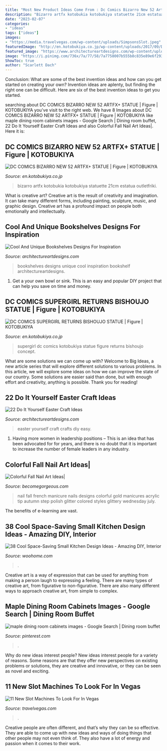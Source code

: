 ```yaml
---
title: "Most New Product Ideas Come From : Dc Comics Bizarro New 52 Artfx+ Statue"
description: "Bizarro artfx kotobukia kotobukiya statuette 21cm estatua outletfriki"
date: "2023-02-07"
categories:
- "ideas"
tags: ["ideas"]
images:
- "https://media.travelvegas.com/wp-content/uploads/SimpsonsSlot.jpeg"
featuredImage: "http://en.kotobukiya.co.jp/wp-content/uploads/2017/09/DC029_DCB_supergirl_re_07.jpg"
featured_image: "https://www.architectureartdesigns.com/wp-content/uploads/2013/02/Bookshelf-ArchitectureArtDesigns-6.jpg"
image: "https://i.pinimg.com/736x/7a/77/58/7a7758007b555b8c835e89e6f293f979--dining-room-cabinets-glass-cabinets.jpg"
ShowToc: true
author: "Scarlett Dach"
---
```



Conclusion: What are some of the best invention ideas and how can you get started on creating your own?
Invention ideas are aplenty, but finding the right one can be difficult. Here are six of the best invention ideas to get you started.

	

		
searching about DC COMICS BIZARRO NEW 52 ARTFX+ STATUE | Figure | KOTOBUKIYA you've visit to the right web. We have 8 Images about DC COMICS BIZARRO NEW 52 ARTFX+ STATUE | Figure | KOTOBUKIYA like maple dining room cabinets images - Google Search | Dining room buffet, 22 Do It Yourself Easter Craft Ideas and also Colorful Fall Nail Art Ideas|. Here it is:
		
    
## DC COMICS BIZARRO NEW 52 ARTFX+ STATUE | Figure | KOTOBUKIYA

<img loading=lazy src="https://en.kotobukiya.co.jp/wp-content/uploads/2016/09/SV167_bizarro_2-534x800.jpg" onerror="this.onerror=null;this.src='https://tse2.mm.bing.net/th?id=OIP._l1e5EekfxH4AZNOKRW9_gHaLG&amp;pid=15.1';" alt="DC COMICS BIZARRO NEW 52 ARTFX+ STATUE | Figure | KOTOBUKIYA">

_Source: en.kotobukiya.co.jp_

>bizarro artfx kotobukia kotobukiya statuette 21cm estatua outletfriki. 

	

What is creative art?
Creative art is the result of creativity and imagination. It can take many different forms, including painting, sculpture, music, and graphic design. Creative art has a profound impact on people both emotionally and intellectually.

    
## Cool And Unique Bookshelves Designs For Inspiration

<img loading=lazy src="https://www.architectureartdesigns.com/wp-content/uploads/2013/02/Bookshelf-ArchitectureArtDesigns-6.jpg" onerror="this.onerror=null;this.src='https://tse3.mm.bing.net/th?id=OIP.8kSoAOvmZ_AJsoqLCuzHeAHaKh&amp;pid=15.1';" alt="Cool And Unique Bookshelves Designs For Inspiration">

_Source: architectureartdesigns.com_

>bookshelves designs unique cool inspiration bookshelf architectureartdesigns. 

	

1. Get a your own bowl or sink. This is an easy and popular DIY project that can help you save on time and money.

    
## DC COMICS SUPERGIRL RETURNS BISHOUJO STATUE | Figure | KOTOBUKIYA

<img loading=lazy src="http://en.kotobukiya.co.jp/wp-content/uploads/2017/09/DC029_DCB_supergirl_re_07.jpg" onerror="this.onerror=null;this.src='https://tse3.mm.bing.net/th?id=OIP.eiJkwnqA84NyWOeNsYjbvgHaLG&amp;pid=15.1';" alt="DC COMICS SUPERGIRL RETURNS BISHOUJO STATUE | Figure | KOTOBUKIYA">

_Source: en.kotobukiya.co.jp_

>supergirl dc comics kotobukiya statue figure returns bishoujo concept. 

	

What are some solutions we can come up with?
Welcome to Big Ideas, a new article series that will explore different solutions to various problems. In this article, we will explore some ideas on how we can improve the state of our country. Some solutions are easier said than done, but with enough effort and creativity, anything is possible. Thank you for reading!

    
## 22 Do It Yourself Easter Craft Ideas

<img loading=lazy src="https://www.architectureartdesigns.com/wp-content/uploads/2013/03/Easy-Easter-DIY-Crafts-Egg-carton-wreath.jpg" onerror="this.onerror=null;this.src='https://tse1.mm.bing.net/th?id=OIP.Ry4jblMnel_Ca92pfIK8QwHaRx&amp;pid=15.1';" alt="22 Do It Yourself Easter Craft Ideas">

_Source: architectureartdesigns.com_

>easter yourself craft crafts diy easy. 

	

1. Having more women in leadership positions – This is an idea that has been advocated for for years, and there is no doubt that it is important to increase the number of female leaders in any industry.

    
## Colorful Fall Nail Art Ideas|

<img loading=lazy src="http://static.becomegorgeous.com/img/arts/2010/Aug/20/2620/glittery_french_manicure_trend.jpg" onerror="this.onerror=null;this.src='https://tse2.mm.bing.net/th?id=OIP.WRi0ItC6OrtfzGT81W9l3QHaFh&amp;pid=15.1';" alt="Colorful Fall Nail Art Ideas|">

_Source: becomegorgeous.com_

>nail fall french manicure nails designs colorful gold manicures acrylic tip autumn step polish glitter colored styles glittery wednesday july. 

	

The benefits of e-learning are vast.

    
## 38 Cool Space-Saving Small Kitchen Design Ideas - Amazing DIY, Interior

<img loading=lazy src="https://www.woohome.com/wp-content/uploads/2014/11/small-kitchen-design-10.jpg" onerror="this.onerror=null;this.src='https://tse1.mm.bing.net/th?id=OIP.sYzvUvaIxbUYGEXPxbkgRgHaJ4&amp;pid=15.1';" alt="38 Cool Space-Saving Small Kitchen Design Ideas - Amazing DIY, Interior">

_Source: woohome.com_

>. 

	

Creative art is a way of expression that can be used for anything from making a person laugh to expressing a feeling. There are many types of creative art, from figurative to non-figurative. There are also many different ways to approach creative art, from simple to complex.

    
## Maple Dining Room Cabinets Images - Google Search | Dining Room Buffet

<img loading=lazy src="https://i.pinimg.com/736x/7a/77/58/7a7758007b555b8c835e89e6f293f979--dining-room-cabinets-glass-cabinets.jpg" onerror="this.onerror=null;this.src='https://tse1.mm.bing.net/th?id=OIP.bBDXdQHUuW2tnq4z_bp1JgHaKJ&amp;pid=15.1';" alt="maple dining room cabinets images - Google Search | Dining room buffet">

_Source: pinterest.com_

>. 

	

Why do new ideas interest people?
New ideas interest people for a variety of reasons. Some reasons are that they offer new perspectives on existing problems or solutions, they are creative and innovative, or they can be seen as novel and exciting.

    
## 11 New Slot Machines To Look For In Vegas

<img loading=lazy src="https://media.travelvegas.com/wp-content/uploads/SimpsonsSlot.jpeg" onerror="this.onerror=null;this.src='https://tse1.mm.bing.net/th?id=OIP.ujrpnGVPduuQizR0x1GoJQHaJ4&amp;pid=15.1';" alt="11 New Slot Machines To Look For In Vegas">

_Source: travelvegas.com_

>. 

	

Creative people are often different, and that’s why they can be so effective. They are able to come up with new ideas and ways of doing things that other people may not even think of. They also have a lot of energy and passion when it comes to their work.

